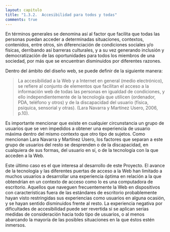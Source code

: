 ```yaml
---
layout: capitulo
title: "1.3.2.	Accesibilidad para todos y todas"
comments: true
---
```


En términos generales se denomina así al factor que facilita que todas las personas puedan acceder a determinadas situaciones, contextos, contenidos, entre otros, sin diferenciación de condiciones sociales y/o físicas, derribando así barreras culturales, y a su vez generando inclusión y democratización de las oportunidades para todos los miembros de una sociedad, por más que se encuentran disminuidos por diferentes razones.

Dentro del ámbito del diseño web, se puede definir de la siguiente manera:

> La accesibilidad a la Web y a Internet en general (medio electrónico), se refiere al conjunto de elementos que facilitan el acceso a la información web de todas las personas en igualdad de condiciones, y ello independientemente de la tecnología que utilicen (ordenador, PDA, teléfono y otros) y de la discapacidad del usuario (física, psíquica, sensorial y otras). (Lara Navarra y Martínez Usero, 2006, p.10).

Es importante mencionar que existe en cualquier circunstancia un grupo de usuarios que se ven impedidos a obtener una experiencia de usuario máxima dentro del mismo contexto que otro tipo de sujetos. Como mencionan Lara Navarra y Martínez Usero, los factores que separan a este grupo de usuarios del resto se desprenden o de la discapacidad, en cualquiera de sus formas, del usuario en sí, o de la tecnología con la que acceden a la Web.

Este último caso es el que interesa al desarrollo de este Proyecto. El avance de la tecnología y las diferentes puertas de acceso a la Web han limitado a muchos usuarios a desarrollar una experiencia óptima en relación a la que obtendrían en un contexto de acceso como lo es una computadora de escritorio. Aquellos que naveguen frecuentemente la Web en dispositivos con características fuera de las estándares de escritorio probablemente hayan visto restringidas sus experiencias como usuarios en alguna ocasión, y se hayan sentido disminuidos frente al resto. La experiencia negativa por dificultades de accesibilidad puede ser revertida si se aplican serias medidas de consideración hacia todo tipo de usuarios, o al menos abarcando la mayoría de las posibles situaciones en la que éstos estén inmersos.
